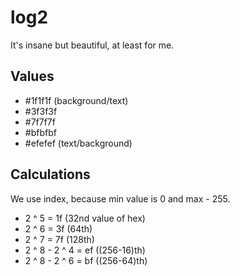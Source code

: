 # log2

It's insane but beautiful, at least for me.

## Values

- #1f1f1f (background/text)
- #3f3f3f
- #7f7f7f
- #bfbfbf
- #efefef (text/background)

## Calculations

We use index, because min value is 0 and max - 255.

- 2 ^ 5 = 1f (32nd value of hex)
- 2 ^ 6 = 3f (64th)
- 2 ^ 7 = 7f (128th)
- 2 ^ 8 - 2 ^ 4 = ef ((256-16)th)
- 2 ^ 8 - 2 ^ 6 = bf ((256-64)th)
